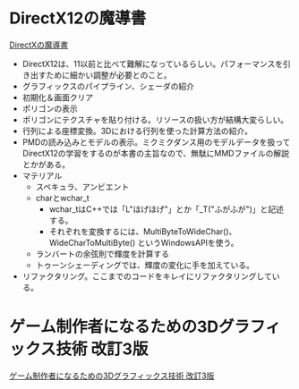 # DirectX12の魔導書

[DirectXの魔導書](https://www.amazon.co.jp/dp/4798161934)

- DirectX12は、11以前と比べて難解になっているらしい。パフォーマンスを引き出すために細かい調整が必要とのこと。
- グラフィックスのパイプライン、シェーダの紹介
- 初期化＆画面クリア
- ポリゴンの表示
- ポリゴンにテクスチャを貼り付ける。リソースの扱い方が結構大変らしい。
- 行列による座標変換。3Dにおける行列を使った計算方法の紹介。
- PMDの読み込みとモデルの表示。ミクミクダンス用のモデルデータを扱ってDirectX12の学習をするのが本書の主旨なので、無駄にMMDファイルの解説とかがある。
- マテリアル
  - スペキュラ、アンビエント
  - charとwchar_t
    - wchar_tはC++では「L"ほげほげ"」とか「\_T("ふがふが")」と記述する。
    - それぞれを変換するには、MultiByteToWideChar()、WideCharToMultiByte() というWindowsAPIを使う。
  - ランバートの余弦則で輝度を計算する
  - トゥーンシェーディングでは、輝度の変化に手を加えている。
- リファクタリング。ここまでのコードをキレイにリファクタリングしている。



# ゲーム制作者になるための3Dグラフィックス技術 改訂3版
[ゲーム制作者になるための3Dグラフィックス技術 改訂3版](https://www.amazon.co.jp/dp/4295007862)

